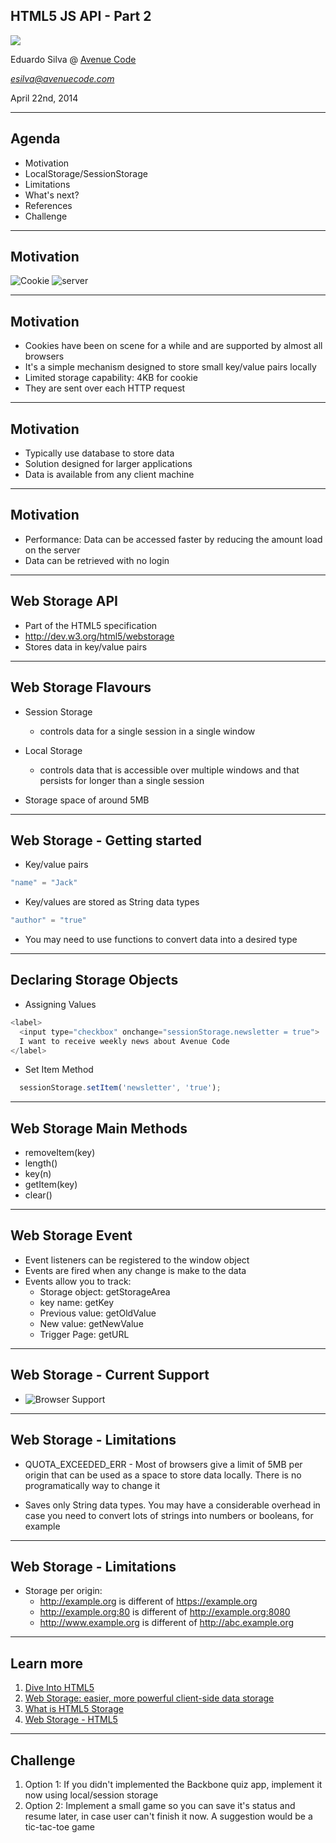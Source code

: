 <!--

WARNING!! DON'T EDIT THE FILE README.md on the root of the project, that one is a GENERATED FILE!

You should just edit the source file at src/README.md - the one which stars with ## HTML5 JS APIs

-->

## HTML5 JS API - Part 2

<img src="img/webstorage.jpeg" class="logo" />

Eduardo Silva @ [Avenue Code](http://www.avenuecode.com)

*esilva@avenuecode.com*

April 22nd, 2014

---

## Agenda

- Motivation
- LocalStorage/SessionStorage
- Limitations
- What's next?
- References
- Challenge

---

## Motivation 
 
 ![Cookie](img/cookie.gif)
 ![server](img/server.png)

---

## Motivation

- Cookies have been on scene for a while and are supported by almost all browsers
- It's a simple mechanism designed to store small key/value pairs locally
- Limited storage capability: 4KB for cookie
- They are sent over each HTTP request

---

## Motivation

- Typically use database to store data
- Solution designed for larger applications
- Data is available from any client machine

---

## Motivation

- Performance: Data can be accessed faster by reducing the amount load on the server
- Data can be retrieved with no login

---

## Web Storage API

- Part of the HTML5 specification
- http://dev.w3.org/html5/webstorage
- Stores data in key/value pairs

---

## Web Storage Flavours

- Session Storage
  - controls data for a single session in a single window

- Local Storage
  - controls data that is accessible over multiple windows and that persists for longer than a single session

- Storage space of around 5MB

---

## Web Storage - Getting started

- Key/value pairs

```javascript
"name" = "Jack"         
```


- Key/values are stored as String data types

```javascript
"author" = "true"
```

- You may need to use functions to convert data into a desired type

---

## Declaring Storage Objects

- Assigning Values

```javascript
<label>
  <input type="checkbox" onchange="sessionStorage.newsletter = true">
  I want to receive weekly news about Avenue Code
</label>
```

- Set Item Method

```javascript
  sessionStorage.setItem('newsletter', 'true');
```


---

## Web Storage Main Methods

- removeItem(key)
- length()
- key(n)
- getItem(key)
- clear()


---

## Web Storage Event

 - Event listeners can be registered to the window object
 - Events are fired when any change is make to the data
 - Events allow you to track:
    - Storage object: getStorageArea
    - key name: getKey
    - Previous value: getOldValue
    - New value: getNewValue
    - Trigger Page: getURL

---

## Web Storage - Current Support

- ![Browser Support](img/support.jpeg)

---

## Web Storage - Limitations

- QUOTA_EXCEEDED_ERR - Most of browsers give a limit of 5MB per origin that can be used as a space to store data locally. There is no programatically way to change it

- Saves only String data types. You may have a considerable overhead in case you need to convert lots of strings into numbers or booleans, for example

---

## Web Storage - Limitations

- Storage per origin:
  - http://example.org is different of https://example.org
  - http://example.org:80 is different of http://example.org:8080
  - http://www.example.org is different of http://abc.example.org

---

## Learn more

1. [Dive Into HTML5](http://diveintohtml5.info/storage.html)
1. [Web Storage: easier, more powerful client-side data storage](http://dev.opera.com/articles/view/web-storage/)
1. [What is HTML5 Storage](http://www.gwtproject.org/doc/latest/DevGuideHtml5Storage.html)
1. [Web Storage - HTML5](http://tableless.com.br/web-storage-html5/)

---

## Challenge

1. Option 1: If you didn't implemented the Backbone quiz app, implement it now using local/session storage
1. Option 2: Implement a small game so you can save it's status and resume later, in case user can't finish it now. A suggestion would be a tic-tac-toe game